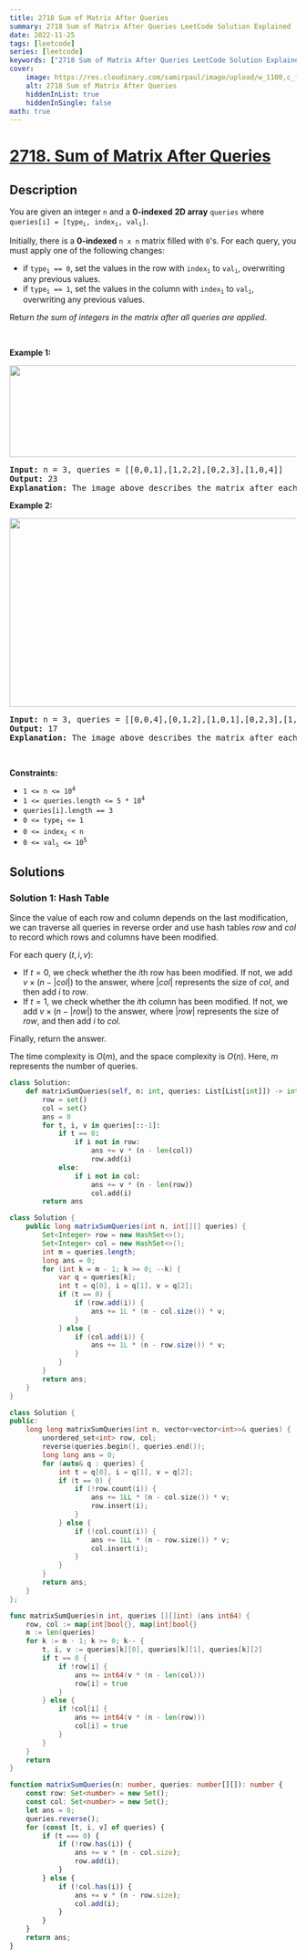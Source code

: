 ```yaml
---
title: 2718 Sum of Matrix After Queries
summary: 2718 Sum of Matrix After Queries LeetCode Solution Explained
date: 2022-11-25
tags: [leetcode]
series: [leetcode]
keywords: ["2718 Sum of Matrix After Queries LeetCode Solution Explained in all languages", "2718 Sum of Matrix After Queries", "LeetCode", "leetcode solution in Python3 C++ Java Go PHP Ruby Swift TypeScript Rust C# JavaScript C", "GeeksforGeeks", "InterviewBit", "Coding Ninjas", "HackerRank", "HackerEarth", "CodeChef", "TopCoder", "AlgoExpert", "freeCodeCamp", "Codeforces", "GitHub", "AtCoder", "Samir Paul"]
cover:
    image: https://res.cloudinary.com/samirpaul/image/upload/w_1100,c_fit,co_rgb:FFFFFF,l_text:Arial_75_bold:2718 Sum of Matrix After Queries - Solution Explained/problem-solving.webp
    alt: 2718 Sum of Matrix After Queries
    hiddenInList: true
    hiddenInSingle: false
math: true
---
```



# [2718. Sum of Matrix After Queries](https://leetcode.com/problems/sum-of-matrix-after-queries)


## Description

<p>You are given an integer <code>n</code> and a <strong>0-indexed</strong>&nbsp;<strong>2D array</strong> <code>queries</code> where <code>queries[i] = [type<sub>i</sub>, index<sub>i</sub>, val<sub>i</sub>]</code>.</p>

<p>Initially, there is a <strong>0-indexed</strong> <code>n x n</code> matrix filled with <code>0</code>&#39;s. For each query, you must apply one of the following changes:</p>

<ul>
	<li>if <code>type<sub>i</sub> == 0</code>, set the values in the row with <code>index<sub>i</sub></code> to <code>val<sub>i</sub></code>, overwriting any previous values.</li>
	<li>if <code>type<sub>i</sub> == 1</code>, set the values in the column with <code>index<sub>i</sub></code> to <code>val<sub>i</sub></code>, overwriting any previous values.</li>
</ul>

<p>Return <em>the sum of integers in the matrix after all queries are applied</em>.</p>

<p>&nbsp;</p>
<p><strong class="example">Example 1:</strong></p>
<img alt="" src="https://spcdn.pages.dev/leetcode/problems/2718.Sum%20of%20Matrix%20After%20Queries/images/exm1.png" style="width: 681px; height: 161px;" />
<pre>
<strong>Input:</strong> n = 3, queries = [[0,0,1],[1,2,2],[0,2,3],[1,0,4]]
<strong>Output:</strong> 23
<strong>Explanation:</strong> The image above describes the matrix after each query. The sum of the matrix after all queries are applied is 23. 
</pre>

<p><strong class="example">Example 2:</strong></p>
<img alt="" src="https://spcdn.pages.dev/leetcode/problems/2718.Sum%20of%20Matrix%20After%20Queries/images/exm2.png" style="width: 681px; height: 331px;" />
<pre>
<strong>Input:</strong> n = 3, queries = [[0,0,4],[0,1,2],[1,0,1],[0,2,3],[1,2,1]]
<strong>Output:</strong> 17
<strong>Explanation:</strong> The image above describes the matrix after each query. The sum of the matrix after all queries are applied is 17.
</pre>

<p>&nbsp;</p>
<p><strong>Constraints:</strong></p>

<ul>
	<li><code>1 &lt;= n &lt;= 10<sup>4</sup></code></li>
	<li><code>1 &lt;= queries.length &lt;= 5 * 10<sup>4</sup></code></li>
	<li><code>queries[i].length == 3</code></li>
	<li><code>0 &lt;= type<sub>i</sub> &lt;= 1</code></li>
	<li><code>0 &lt;= index<sub>i</sub>&nbsp;&lt; n</code></li>
	<li><code>0 &lt;= val<sub>i</sub> &lt;= 10<sup>5</sup></code></li>
</ul>

## Solutions

### Solution 1: Hash Table

Since the value of each row and column depends on the last modification, we can traverse all queries in reverse order and use hash tables $row$ and $col$ to record which rows and columns have been modified.

For each query $(t, i, v)$:

-   If $t = 0$, we check whether the $i$th row has been modified. If not, we add $v \times (n - |col|)$ to the answer, where $|col|$ represents the size of $col$, and then add $i$ to $row$.
-   If $t = 1$, we check whether the $i$th column has been modified. If not, we add $v \times (n - |row|)$ to the answer, where $|row|$ represents the size of $row$, and then add $i$ to $col$.

Finally, return the answer.

The time complexity is $O(m)$, and the space complexity is $O(n)$. Here, $m$ represents the number of queries.

<!-- tabs:start -->

```python
class Solution:
    def matrixSumQueries(self, n: int, queries: List[List[int]]) -> int:
        row = set()
        col = set()
        ans = 0
        for t, i, v in queries[::-1]:
            if t == 0:
                if i not in row:
                    ans += v * (n - len(col))
                    row.add(i)
            else:
                if i not in col:
                    ans += v * (n - len(row))
                    col.add(i)
        return ans
```

```java
class Solution {
    public long matrixSumQueries(int n, int[][] queries) {
        Set<Integer> row = new HashSet<>();
        Set<Integer> col = new HashSet<>();
        int m = queries.length;
        long ans = 0;
        for (int k = m - 1; k >= 0; --k) {
            var q = queries[k];
            int t = q[0], i = q[1], v = q[2];
            if (t == 0) {
                if (row.add(i)) {
                    ans += 1L * (n - col.size()) * v;
                }
            } else {
                if (col.add(i)) {
                    ans += 1L * (n - row.size()) * v;
                }
            }
        }
        return ans;
    }
}
```

```cpp
class Solution {
public:
    long long matrixSumQueries(int n, vector<vector<int>>& queries) {
        unordered_set<int> row, col;
        reverse(queries.begin(), queries.end());
        long long ans = 0;
        for (auto& q : queries) {
            int t = q[0], i = q[1], v = q[2];
            if (t == 0) {
                if (!row.count(i)) {
                    ans += 1LL * (n - col.size()) * v;
                    row.insert(i);
                }
            } else {
                if (!col.count(i)) {
                    ans += 1LL * (n - row.size()) * v;
                    col.insert(i);
                }
            }
        }
        return ans;
    }
};
```

```go
func matrixSumQueries(n int, queries [][]int) (ans int64) {
	row, col := map[int]bool{}, map[int]bool{}
	m := len(queries)
	for k := m - 1; k >= 0; k-- {
		t, i, v := queries[k][0], queries[k][1], queries[k][2]
		if t == 0 {
			if !row[i] {
				ans += int64(v * (n - len(col)))
				row[i] = true
			}
		} else {
			if !col[i] {
				ans += int64(v * (n - len(row)))
				col[i] = true
			}
		}
	}
	return
}
```

```ts
function matrixSumQueries(n: number, queries: number[][]): number {
    const row: Set<number> = new Set();
    const col: Set<number> = new Set();
    let ans = 0;
    queries.reverse();
    for (const [t, i, v] of queries) {
        if (t === 0) {
            if (!row.has(i)) {
                ans += v * (n - col.size);
                row.add(i);
            }
        } else {
            if (!col.has(i)) {
                ans += v * (n - row.size);
                col.add(i);
            }
        }
    }
    return ans;
}
```

<!-- tabs:end -->

<!-- end -->
